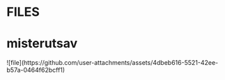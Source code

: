 # FILES
<h1>misterutsav</h1>
![file](https://github.com/user-attachments/assets/4dbeb616-5521-42ee-b57a-0464f62bcff1)
